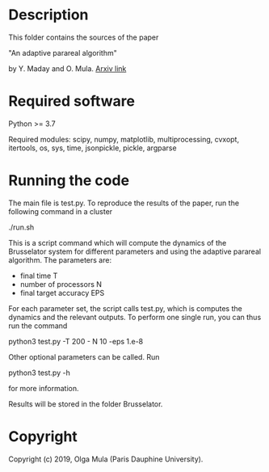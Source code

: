 Description
===========

This folder contains the sources of the paper

  "An adaptive parareal algorithm"

by Y. Maday and O. Mula. [Arxiv link](https://arxiv.org/pdf/1909.08333.pdf)

Required software
=================
Python >= 3.7

Required modules: scipy, numpy, matplotlib, multiprocessing, cvxopt, itertools, os, sys, time, jsonpickle, pickle, argparse

Running the code
=================
The main file is test.py. To reproduce the results of the paper, run the following command in a cluster

  ./run.sh

This is a script command which will compute the dynamics of the Brusselator system for different parameters and using the adaptive parareal algorithm. The parameters are:
- final time T
- number of processors N
- final target accuracy EPS

For each parameter set, the script calls test.py, which is computes the dynamics and the relevant outputs. To perform one single run, you can thus run the command

python3 test.py -T 200 - N 10 -eps 1.e-8 
 
Other optional parameters can be called. Run

python3 test.py -h

for more information.

Results will be stored in the folder Brusselator.

Copyright
=========
Copyright (c) 2019, Olga Mula (Paris Dauphine University).
